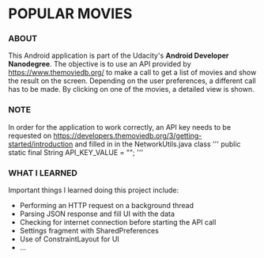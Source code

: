 # POPULAR MOVIES

### ABOUT 
This Android application is part of the Udacity's **Android Developer Nanodegree**.
The objective is to use an API provided by https://www.themoviedb.org/ to make a call to get a list of movies 
and show the result on the screen. Depending on the user preferences, a different call has to be made.
By clicking on one of the movies, a detailed view is shown.

### NOTE
In order for the application to work correctly, an API key needs to be requested on 
https://developers.themoviedb.org/3/getting-started/introduction and filled in in the 
NetworkUtils.java class
'''
public static final String API_KEY_VALUE = "";
'''

### WHAT I LEARNED
Important things I learned doing this project include:
- Performing an HTTP request on a background thread
- Parsing JSON response and fill UI with the data
- Checking for internet connection before starting the API call
- Settings fragment with SharedPreferences
- Use of ConstraintLayout for UI
- ...
